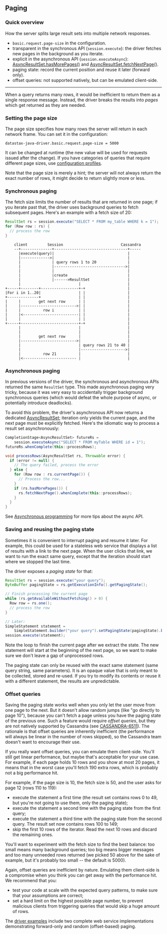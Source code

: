 <!--
Licensed to the Apache Software Foundation (ASF) under one
or more contributor license agreements.  See the NOTICE file
distributed with this work for additional information
regarding copyright ownership.  The ASF licenses this file
to you under the Apache License, Version 2.0 (the
"License"); you may not use this file except in compliance
with the License.  You may obtain a copy of the License at

  http://www.apache.org/licenses/LICENSE-2.0

Unless required by applicable law or agreed to in writing,
software distributed under the License is distributed on an
"AS IS" BASIS, WITHOUT WARRANTIES OR CONDITIONS OF ANY
KIND, either express or implied.  See the License for the
specific language governing permissions and limitations
under the License.
-->

## Paging

### Quick overview

How the server splits large result sets into multiple network responses.

* `basic.request.page-size` in the configuration.
* transparent in the synchronous API (`session.execute`): the driver fetches new pages in the
  background as you iterate.
* explicit in the asynchronous API (`session.executeAsync`):
  [AsyncResultSet.hasMorePages()][AsyncPagingIterable.hasMorePages] and
  [AsyncResultSet.fetchNextPage()][AsyncPagingIterable.fetchNextPage].
* paging state: record the current position and reuse it later (forward only).
* offset queries: not supported natively, but can be emulated client-side.

-----

When a query returns many rows, it would be inefficient to return them as a single response message.
Instead, the driver breaks the results into *pages* which get returned as they are needed.


### Setting the page size

The page size specifies how many rows the server will return in each network frame. You can set it
in the configuration:

```
datastax-java-driver.basic.request.page-size = 5000
```

It can be changed at runtime (the new value will be used for requests issued after the change). If
you have categories of queries that require different page sizes, use
[configuration profiles](../configuration#profiles).

Note that the page size is merely a hint; the server will not always return the exact number of
rows, it might decide to return slightly more or less.


### Synchronous paging

The fetch size limits the number of results that are returned in one page; if you iterate past that,
the driver uses background queries to fetch subsequent pages. Here's an example with a fetch size of
20:

```java
ResultSet rs = session.execute("SELECT * FROM my_table WHERE k = 1");
for (Row row : rs) {
  // process the row
}
```

```ditaa
    client         Session                          Cassandra
    --+--------------+---------------------------------+-----
      |execute(query)|                                 |
      |------------->|                                 |
      |              | query rows 1 to 20              |
      |              |-------------------------------->|
      |              |                                 |
      |              |create                           |
      |              |------>ResultSet                 |
      |                          |                     |
+-----+--------+-----------------+-+                   |
|For i in 1..20|                 | |                   |
+--------------+                 | |                   |
|     |        get next row      | |                   |
|     |------------------------->| |                   |
|     |          row i           | |                   |
|     |<-------------------------| |                   |
|     |                          | |                   |
+-----+--------------------------+-+                   |
      |                          |                     |
      |                          |                     |
      |        get next row      |                     |
      |------------------------->|                     |
      |                          | query rows 21 to 40 |
      |                          |-------------------->|
      |          row 21          |                     |
      |<------------------------ |                     |
```


### Asynchronous paging

In previous versions of the driver, the synchronous and asynchronous APIs returned the same
`ResultSet` type. This made asynchronous paging very tricky, because it was very easy to
accidentally trigger background synchronous queries (which would defeat the whole purpose of async,
or potentially introduce deadlocks).

To avoid this problem, the driver's asynchronous API now returns a dedicated [AsyncResultSet];
iteration only yields the current page, and the next page must be explicitly fetched. Here's the
idiomatic way to process a result set asynchronously:

```java
CompletionStage<AsyncResultSet> futureRs =
    session.executeAsync("SELECT * FROM myTable WHERE id = 1");
futureRs.whenComplete(this::processRows);

void processRows(AsyncResultSet rs, Throwable error) {
  if (error != null) {
    // The query failed, process the error
  } else {
    for (Row row : rs.currentPage()) {
      // Process the row...
    }
    if (rs.hasMorePages()) {
      rs.fetchNextPage().whenComplete(this::processRows);
    }
  }
}
```

See [Asynchronous programming](../async/) for more tips about the async API.

### Saving and reusing the paging state

Sometimes it is convenient to interrupt paging and resume it later. For example, this could be
used for a stateless web service that displays a list of results with a link to the next page. When
the user clicks that link, we want to run the exact same query, except that the iteration should
start where we stopped the last time.

The driver exposes a *paging state* for that:

```java
ResultSet rs = session.execute("your query");
ByteBuffer pagingState = rs.getExecutionInfo().getPagingState();

// Finish processing the current page
while (rs.getAvailableWithoutFetching() > 0) {
  Row row = rs.one();
  // process the row
}

// Later:
SimpleStatement statement =
    SimpleStatement.builder("your query").setPagingState(pagingState).build();
session.execute(statement);
```

Note the loop to finish the current page after we extract the state. The new statement will start at
the beginning of the next page, so we want to make sure we don't leave a gap of unprocessed rows.  

The paging state can only be reused with the exact same statement (same query string, same
parameters). It is an opaque value that is only meant to be collected, stored and re-used. If you
try to modify its contents or reuse it with a different statement, the results are unpredictable.


### Offset queries

Saving the paging state works well when you only let the user move from one page to the next. But it
doesn't allow random jumps (like "go directly to page 10"), because you can't fetch a page unless
you have the paging state of the previous one. Such a feature would require *offset queries*, but
they are not natively supported by Cassandra (see
[CASSANDRA-6511](https://issues.apache.org/jira/browse/CASSANDRA-6511)). The rationale is that
offset queries are inherently inefficient (the performance will always be linear in the number of
rows skipped), so the Cassandra team doesn't want to encourage their use.

If you really want offset queries, you can emulate them client-side. You'll still get linear
performance, but maybe that's acceptable for your use case. For example, if each page holds 10 rows
and you show at most 20 pages, it means that in the worst case you'll fetch 190 extra rows, which is
probably not a big performance hit.

For example, if the page size is 10, the fetch size is 50, and the user asks for page 12 (rows 110
to 119):

* execute the statement a first time (the result set contains rows 0 to 49, but you're not going to
  use them, only the paging state);
* execute the statement a second time with the paging state from the first query;
* execute the statement a third time with the paging state from the second query. The result set now
  contains rows 100 to 149;
* skip the first 10 rows of the iterator. Read the next 10 rows and discard the remaining ones.

You'll want to experiment with the fetch size to find the best balance: too small means many
background queries; too big means bigger messages and too many unneeded rows returned (we picked 50
above for the sake of example, but it's probably too small -- the default is 5000).

Again, offset queries are inefficient by nature. Emulating them client-side is a compromise when you
think you can get away with the performance hit. We recommend that you:

* test your code at scale with the expected query patterns, to make sure that your assumptions are
  correct;
* set a hard limit on the highest possible page number, to prevent malicious clients from triggering
  queries that would skip a huge amount of rows.


The [driver examples] include two complete web service implementations demonstrating forward-only
and random (offset-based) paging.

[ResultSet]:         https://docs.datastax.com/en/drivers/java/4.3/com/datastax/oss/driver/api/core/cql/ResultSet.html
[AsyncResultSet]:    https://docs.datastax.com/en/drivers/java/4.3/com/datastax/oss/driver/api/core/cql/AsyncResultSet.html
[AsyncPagingIterable.hasMorePages]: https://docs.datastax.com/en/drivers/java/4.3/com/datastax/oss/driver/api/core/AsyncPagingIterable.html#hasMorePages--
[AsyncPagingIterable.fetchNextPage]: https://docs.datastax.com/en/drivers/java/4.3/com/datastax/oss/driver/api/core/AsyncPagingIterable.html#fetchNextPage--

[driver examples]: https://github.com/datastax/java-driver/tree/4.x/examples/src/main/java/com/datastax/oss/driver/examples/paging

